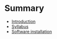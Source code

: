 # Summary

* [Introduction](README.md)
* [Syllabus](syllabus.md)
* [Software installation](software/README.md)

